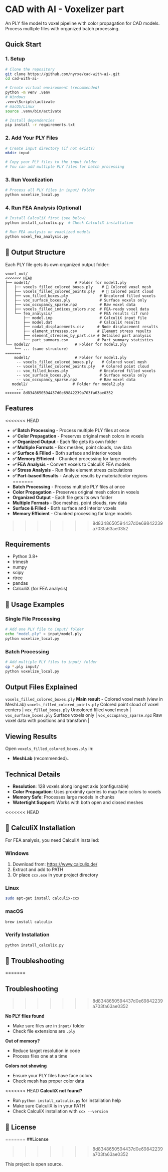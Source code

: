 # CAD with AI - Voxelizer part

An PLY file model to voxel pipeline with color propagation for CAD models. Process multiple files with organized batch processing.

##  Quick Start

### 1. Setup
```bash
# Clone the repository
git clone https://github.com/nyrxe/cad-with-ai-.git
cd cad-with-ai-

# Create virtual environment (recommended)
python -m venv .venv
# Windows
.venv\Scripts\activate
# macOS/Linux
source .venv/bin/activate

# Install dependencies
pip install -r requirements.txt
```

### 2. Add Your PLY Files
```bash
# Create input directory (if not exists)
mkdir input

# Copy your PLY files to the input folder
# You can add multiple PLY files for batch processing
```

### 3. Run Voxelization
```bash
# Process all PLY files in input/ folder
python voxelize_local.py
```

### 4. Run FEA Analysis (Optional)
```bash
# Install CalculiX first (see below)
python install_calculix.py  # Check CalculiX installation

# Run FEA analysis on voxelized models
python voxel_fea_analysis.py
```

## 📁 Output Structure

Each PLY file gets its own organized output folder:

```
voxel_out/
<<<<<<< HEAD
├── model1/                    # Folder for model1.ply
│   ├── voxels_filled_colored_boxes.ply    # 🎨 Colored voxel mesh
│   ├── voxels_filled_colored_points.ply   # 🎨 Colored point cloud
│   ├── vox_filled_boxes.ply              # Uncolored filled voxels
│   ├── vox_surface_boxes.ply             # Surface voxels only
│   ├── vox_occupancy_sparse.npz          # Raw voxel data
│   ├── voxels_filled_indices_colors.npz  # FEA-ready voxel data
│   └── fea_analysis/                     # FEA results (if run)
│       ├── model.inp                     # CalculiX input file
│       ├── model.dat                     # CalculiX results
│       ├── nodal_displacements.csv      # Node displacement results
│       ├── element_stresses.csv         # Element stress results
│       ├── element_stresses_by_part.csv # Detailed part analysis
│       └── part_summary.csv             # Part summary statistics
└── model2/                    # Folder for model2.ply
    └── ... (same structure)
=======
    model1/                    # Folder for model1.ply
     -- voxels_filled_colored_boxes.ply    # Colored voxel mesh
     -- voxels_filled_colored_points.ply   # Colored point cloud
     -- vox_filled_boxes.ply              # Uncolored filled voxels
     -- vox_surface_boxes.ply             # Surface voxels only
     -- vox_occupancy_sparse.npz          # Raw voxel data
   model2/                    # Folder for model2.ply
     ... 
>>>>>>> 8d8348650594437d0e69842239a703fa63ae0352
```

##  Features

<<<<<<< HEAD
- **✅ Batch Processing** - Process multiple PLY files at once
- **✅ Color Propagation** - Preserves original mesh colors in voxels
- **✅ Organized Output** - Each file gets its own folder
- **✅ Multiple Formats** - Box meshes, point clouds, raw data
- **✅ Surface & Filled** - Both surface and interior voxels
- **✅ Memory Efficient** - Chunked processing for large models
- **✅ FEA Analysis** - Convert voxels to CalculiX FEA models
- **✅ Stress Analysis** - Run finite element stress calculations
- **✅ Part-based Results** - Analyze results by material/color regions
=======
- **Batch Processing** - Process multiple PLY files at once
- **Color Propagation** - Preserves original mesh colors in voxels
- **Organized Output** - Each file gets its own folder
- **Multiple Formats** - Box meshes, point clouds, raw data
- **Surface & Filled** - Both surface and interior voxels
- **Memory Efficient** - Chunked processing for large models
>>>>>>> 8d8348650594437d0e69842239a703fa63ae0352

## Requirements

- Python 3.8+
- trimesh
- numpy
- scipy
- rtree
- pandas
- CalculiX (for FEA analysis)

## 🔧 Usage Examples

### Single File Processing
```bash
# Add one PLY file to input/ folder
echo "model.ply" > input/model.ply
python voxelize_local.py
```

### Batch Processing
```bash
# Add multiple PLY files to input/ folder
cp *.ply input/
python voxelize_local.py
```

##  Output Files Explained


`voxels_filled_colored_boxes.ply`  **Main result** - Colored voxel mesh (view in MeshLab) 
`voxels_filled_colored_points.ply`  Colored point cloud of voxel centers |
`vox_filled_boxes.ply`  Uncolored filled voxel mesh |
`vox_surface_boxes.ply` Surface voxels only |
`vox_occupancy_sparse.npz`  Raw voxel data with positions and transform |

## Viewing Results

Open `voxels_filled_colored_boxes.ply` in:
- **MeshLab** (recommended)..


##  Technical Details

- **Resolution**: 128 voxels along longest axis (configurable)
- **Color Propagation**: Uses proximity queries to map face colors to voxels
- **Memory Safe**: Processes large models in chunks
- **Watertight Support**: Works with both open and closed meshes

<<<<<<< HEAD
## 🔧 CalculiX Installation

For FEA analysis, you need CalculiX installed:

### Windows
1. Download from: https://www.calculix.de/
2. Extract and add to PATH
3. Or place `ccx.exe` in your project directory

### Linux
```bash
sudo apt-get install calculix-ccx
```

### macOS
```bash
brew install calculix
```

### Verify Installation
```bash
python install_calculix.py
```

## 🐛 Troubleshooting
=======
##  Troubleshooting
>>>>>>> 8d8348650594437d0e69842239a703fa63ae0352

**No PLY files found**
- Make sure files are in `input/` folder
- Check file extensions are `.ply`

**Out of memory?**
- Reduce target resolution in code
- Process files one at a time

**Colors not showing**
- Ensure your PLY files have face colors
- Check mesh has proper color data

<<<<<<< HEAD
**CalculiX not found?**
- Run `python install_calculix.py` for installation help
- Make sure CalculiX is in your PATH
- Check CalculiX installation with `ccx --version`

## 📝 License
=======
##License
>>>>>>> 8d8348650594437d0e69842239a703fa63ae0352

This project is open source.
